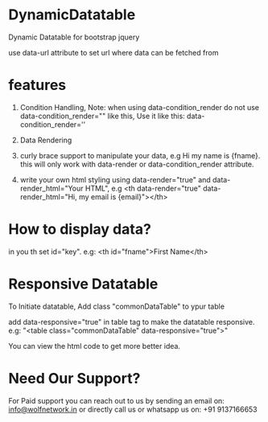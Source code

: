 # DynamicDatatable
Dynamic Datatable for bootstrap jquery

use data-url attribute to set url where data can be fetched from

# features
1) Condition Handling,
   Note: when using data-condition_render do not use data-condition_render="" like this, Use it like this: data-condition_render=''
   
2) Data Rendering
3) curly brace support to manipulate your data, e.g Hi my name is {fname}. this will only work with data-render or data-condition_render attribute.
4) write your own html styling using data-render="true" and data-render_html="Your HTML", e.g &lt;th data-render="true" data-render_html="Hi, my email is {email}"&gt;&lt;/th&gt;

# How to display data?
in you th set id="key". e.g: &lt;th id="fname"&gt;First Name&lt;/th&gt;

# Responsive Datatable
To Initiate datatable, Add class "commonDataTable" to ypur table

add data-responsive="true" in table tag to make the datatable responsive. e.g: "&lt;table class="commonDataTable" data-responsive="true"&gt;"

You can view the html code to get more better idea.

# Need Our Support?
For Paid support you can reach out to us by sending an email on: info@wolfnetwork.in or directly call us or whatsapp us on: +91 9137166653
